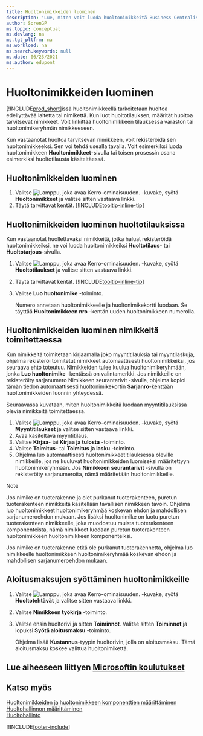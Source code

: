 ```yaml
---
title: Huoltonimikkeiden luominen
description: 'Lue, miten voit luoda huoltonimikkeitä Business Centralissa esimerkiksi huoltotilauksen sisäisesti tai toimitessasi nimikkeitä.'
author: SorenGP
ms.topic: conceptual
ms.devlang: na
ms.tgt_pltfrm: na
ms.workload: na
ms.search.keywords: null
ms.date: 06/23/2021
ms.author: edupont
---
```

# <a name="create-service-items"></a><a name="create-service-items"></a>Huoltonimikkeiden luominen

[!INCLUDE[prod_short](includes/prod_short.md)]issä huoltonimikkeellä tarkoitetaan huoltoa edellyttävää laitetta tai nimikettä. Kun luot huoltotilauksen, määrität huoltoa tarvitsevat nimikkeet. Voit linkittää huoltonimikkeen tilauksessa varaston tai huoltonimikeryhmän nimikkeeseen.    

Kun vastaanotat huoltoa tarvitsevan nimikkeen, voit rekisteröidä sen huoltonimikkeeksi. Sen voi tehdä usealla tavalla. Voit esimerkiksi luoda huoltonimikkeen **Huoltonimikkeet**-sivulla tai toisen prosessin osana esimerkiksi huoltotilausta käsiteltäessä.   

## <a name="to-create-a-service-item"></a><a name="to-create-a-service-item"></a>Huoltonimikkeiden luominen

1. Valitse ![Lamppu, joka avaa Kerro-ominaisuuden.](media/ui-search/search_small.png "Kerro, mitä haluat tehdä") -kuvake, syötä **Huoltonimikkeet** ja valitse sitten vastaava linkki.
2. Täytä tarvittavat kentät. [!INCLUDE[tooltip-inline-tip](includes/tooltip-inline-tip_md.md)]  

## <a name="to-create-service-items-within-a-service-order"></a><a name="to-create-service-items-within-a-service-order"></a>Huoltonimikkeiden luominen huoltotilauksissa

Kun vastaanotat huollettavaksi nimikkeitä, jotka haluat rekisteröidä huoltonimikkeiksi, ne voi luoda huoltonimikkeiksi **Huoltotilaus**- tai **Huoltotarjous**-sivulla.  

1. Valitse ![Lamppu, joka avaa Kerro-ominaisuuden.](media/ui-search/search_small.png "Kerro, mitä haluat tehdä") -kuvake, syötä **Huoltotilaukset** ja valitse sitten vastaava linkki.  
2. Täytä tarvittavat kentät. [!INCLUDE[tooltip-inline-tip](includes/tooltip-inline-tip_md.md)]  
3. Valitse **Luo huoltonimike** -toiminto.  

    Numero annetaan huoltonimikkeelle ja huoltonimikekortti luodaan. Se täyttää **Huoltonimikkeen nro** -kentän uuden huoltonimikkeen numerolla.

## <a name="to-create-a-service-item-when-shipping-items"></a><a name="to-create-a-service-item-when-shipping-items"></a>Huoltonimikkeiden luominen nimikkeitä toimitettaessa

Kun nimikkeitä toimitetaan kirjaamalla joko myyntitilauksia tai myyntilaskuja, ohjelma rekisteröi toimitetut nimikkeet automaattisesti huoltonimikkeiksi, jos seuraava ehto toteutuu. Nimikkeiden tulee kuulua huoltonimikeryhmään, jonka **Luo huoltonimike** -kentässä on valintamerkki. Jos nimikkeille on rekisteröity sarjanumero Nimikkeen seurantarivit -sivulla, ohjelma kopioi tämän tiedon automaattisesti huoltonimikekortin **Sarjanro**-kenttään huoltonimikkeiden luonnin yhteydessä.  

Seuraavassa kuvataan, miten huoltonimikkeitä luodaan myyntitilauksissa olevia nimikkeitä toimitettaessa.  

1. Valitse ![Lamppu, joka avaa Kerro-ominaisuuden.](media/ui-search/search_small.png "Kerro, mitä haluat tehdä") -kuvake, syötä **Myyntitilaukset** ja valitse sitten vastaava linkki.  
2. Avaa käsiteltävä myyntitilaus.  
3. Valitse **Kirjaa**- tai **Kirjaa ja tulosta** -toiminto.  
4. Valitse **Toimitus**- tai **Toimitus ja lasku** -toiminto.  
5. Ohjelma luo automaattisesti huoltonimikkeet tilauksessa oleville nimikkeille, jos ne kuuluvat huoltonimikkeiden luomiseksi määritettyyn huoltonimikeryhmään. Jos **Nimikkeen seurantarivit** -sivulla on rekisteröity sarjanumeroita, nämä määritetään huoltonimikkeille.  

> [!NOTE]  
>  Jos nimike on tuoterakenne ja olet purkanut tuoterakenteen, puretun tuoterakenteen nimikkeitä käsitellään tavallisen nimikkeen tavoin. Ohjelma luo huoltonimikkeet huoltonimikeryhmää koskevan ehdon ja mahdollisen sarjanumeroehdon mukaan. Jos lisäksi huoltonimike on luotu puretun tuoterakenteen nimikkeelle, joka muodostuu muista tuoterakenteen komponenteista, nämä nimikkeet luodaan puretun tuoterakenteen huoltonimikkeen huoltonimikkeen komponenteiksi.  
>   
>  Jos nimike on tuoterakenne etkä ole purkanut tuoterakennetta, ohjelma luo nimikkeelle huoltonimikkeen huoltonimikeryhmää koskevan ehdon ja mahdollisen sarjanumeroehdon mukaan.  

## <a name="to-insert-a-starting-fee-for-a-service-item"></a><a name="to-insert-a-starting-fee-for-a-service-item"></a>Aloitusmaksujen syöttäminen huoltonimikkeille

1. Valitse ![Lamppu, joka avaa Kerro-ominaisuuden.](media/ui-search/search_small.png "Kerro, mitä haluat tehdä") -kuvake, syötä **Huoltotehtävät** ja valitse sitten vastaava linkki.
2. Valitse **Nimikkeen työkirja** -toiminto.
3. Valitse ensin huoltorivi ja sitten **Toiminnot**. Valitse sitten **Toiminnot** ja lopuksi **Syötä aloitusmaksu** -toiminto.  

    Ohjelma lisää **Kustannus**-tyypin huoltorivin, jolla on aloitusmaksu. Tämä aloitusmaksu koskee valittua huoltonimikettä.

## <a name="see-related-microsoft-training"></a><a name="see-related-microsoft-training"></a>Lue aiheeseen liittyen [Microsoftin koulutukset](/training/modules/create-items/)

## <a name="see-also"></a><a name="see-also"></a>Katso myös

[Huoltonimikkeiden ja huoltonimikkeen komponenttien määrittäminen](service-how-setup-service-items.md)  
[Huoltohallinnon määrittäminen](service-setup-service.md)  
[Huoltohallinto](service-service.md)  


[!INCLUDE[footer-include](includes/footer-banner.md)]
